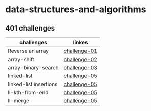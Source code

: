 # data-structures-and-algorithms 


## 401 challenges 
  | challenges            |      linkes   | 
  |-----------------------|:-------------:|
  | Reverse an array      | [challenge-01](https://github.com/401-advanced-javascript-israaOthman/data-structures-and-algorithms/pull/1)   |
  | array-shift           | [challenge-02](https://github.com/401-advanced-javascript-israaOthman/data-structures-and-algorithms/pull/3)   |
  | array-binary-search   | [challenge-03](https://github.com/401-advanced-javascript-israaOthman/data-structures-and-algorithms/pull/4)   |
  | linked-list           | [challenge-05](https://github.com/401-advanced-javascript-israaOthman/data-structures-and-algorithms/pull/7)   |
  | linked-list insertions| [challenge-05](https://github.com/401-advanced-javascript-israaOthman/data-structures-and-algorithms/pull/9)   |
  | ll-kth-from-end       | [challenge-05](https://github.com/401-advanced-javascript-israaOthman/data-structures-and-algorithms/pull/10)   |
  | ll-merge              | [challenge-05](https://github.com/401-advanced-javascript-israaOthman/data-structures-and-algorithms/pull/12)   |


  








